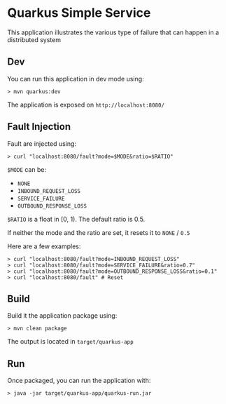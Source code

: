 # Quarkus Simple Service

This application illustrates the various type of failure that can happen in a distributed system

## Dev

You can run this application in dev mode using:

```shell
> mvn quarkus:dev
```

The application is exposed on `http://localhost:8080/`

## Fault Injection

Fault are injected using:

```shell
> curl "localhost:8080/fault?mode=$MODE&ratio=$RATIO"
```

`$MODE` can be:

* `NONE`
* `INBOUND_REQUEST_LOSS`
* `SERVICE_FAILURE`
* `OUTBOUND_RESPONSE_LOSS`

`$RATIO` is a float in [0, 1). The default ratio is 0.5.

If neither the mode and the ratio are set, it resets it to `NONE` / `0.5`

Here are a few examples:

```shell
> curl "localhost:8080/fault?mode=INBOUND_REQUEST_LOSS"
> curl "localhost:8080/fault?mode=SERVICE_FAILURE&ratio=0.7"
> curl "localhost:8080/fault?mode=OUTBOUND_RESPONSE_LOSS&ratio=0.1"
> curl "localhost:8080/fault" # Reset
```

## Build

Build it the application package using:

```shell
> mvn clean package
```

The output is located in `target/quarkus-app`

## Run

Once packaged, you can run the application with:

```shell
> java -jar target/quarkus-app/quarkus-run.jar
```